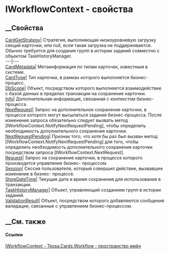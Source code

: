 # IWorkflowContext - свойства
##  __Свойства
[CardGetStrategy](P_Tessa_Cards_Workflow_IWorkflowContext_CardGetStrategy.htm)|
Стратегия, выполняющая низкоуровневую загрузку секций карточки, или null, если
такая загрузка не поддерживается. Обычно требуется для создания групп в
истории заданий совместно с объектом TaskHistoryManager.  
---|---  
[CardMetadata](P_Tessa_Cards_Workflow_IWorkflowContext_CardMetadata.htm)|
Метаинформация по типам карточек, известным в системе.  
[CardType](P_Tessa_Cards_Workflow_IWorkflowContext_CardType.htm)| Тип
карточки, в рамках которого выполняется бизнес-процесс.  
[DbScope](P_Tessa_Cards_Workflow_IWorkflowContext_DbScope.htm)|  Объект,
посредством которого выполняется взаимодействие с базой данных в пределах
транзакции на сохранение карточки.  
[Info](P_Tessa_Cards_Workflow_IWorkflowContext_Info.htm)| Дополнительная
информация, связанная с контекстом бизнес-процесса.  
[NextRequest](P_Tessa_Cards_Workflow_IWorkflowContext_NextRequest.htm)|
Запрос на дополнительное сохранение карточки, в процессе которого могут
высылаться задания бизнес-процесса. После изменения запроса обязательно
следует вызвать метод [IWorkflowContext.NotifyNextRequestPending], чтобы
определить необходимость дополнительного сохранения карточки.  
[NextRequestPending](P_Tessa_Cards_Workflow_IWorkflowContext_NextRequestPending.htm)|
Признак того, что хотя бы раз был вызван метод
[IWorkflowContext.NotifyNextRequestPending] для того, чтобы определить
необходимость дополнительного сохранения карточки посредством запроса
[IWorkflowContext.NextRequest].  
[Request](P_Tessa_Cards_Workflow_IWorkflowContext_Request.htm)| Запрос на
сохранение карточки, в процессе которого производится управление бизнес-
процессом.  
[Session](P_Tessa_Cards_Workflow_IWorkflowContext_Session.htm)| Сессия
пользователя, который совершил действие, вызвавшее изменение в бизнес-
процессе.  
[StoreDateTime](P_Tessa_Cards_Workflow_IWorkflowContext_StoreDateTime.htm)|
Текущие дата и время сохранения для использования в транзакции.  
[TaskHistoryManager](P_Tessa_Cards_Workflow_IWorkflowContext_TaskHistoryManager.htm)|
Объект, управляющий созданием групп в истории заданий.  
[ValidationResult](P_Tessa_Cards_Workflow_IWorkflowContext_ValidationResult.htm)|
Объект, посредством которого добавляются сообщения валидации, связанные с
управлением бизнес-процессом.  
## __См. также
#### Ссылки
[IWorkflowContext - ](T_Tessa_Cards_Workflow_IWorkflowContext.htm)
[Tessa.Cards.Workflow - пространство имён](N_Tessa_Cards_Workflow.htm)
